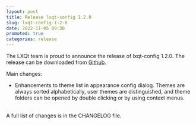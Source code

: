 ```yaml
---
layout: post
title: Release lxqt-config 1.2.0
slug: lxqt-config-1-2-0
date: 2022-11-05 09:30
promoted: true
categories: release
---
```


The LXQt team is proud to announce the release of lxqt-config 1.2.0.
The release can be downloaded from [Github](https://github.com/lxqt/lxqt-config/releases).

Main changes:

 * Enhancements to theme list in appearance config dialog. Themes are always sorted alphabetically, user themes are distinguished, and theme folders can be opened by double clicking or by using context menus.

<br/>
A full list of changes is in the CHANGELOG file.
<br/>

